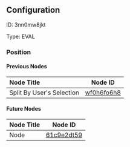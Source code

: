 # 
## Configuration
ID:  3nn0mw8jkt

Type: EVAL 








### Position

#### Previous Nodes
| Node Title | Node ID |
| :------------- | ------------ |
| Split By User&#39;s Selection | [wf0h6fo6h8](./wf0h6fo6h8.md) | 
 
 #### Future Nodes
| Node Title | Node ID |
| :------------- | ------------ |
| Node |[61c9e2dt59](./61c9e2dt59.md) | 